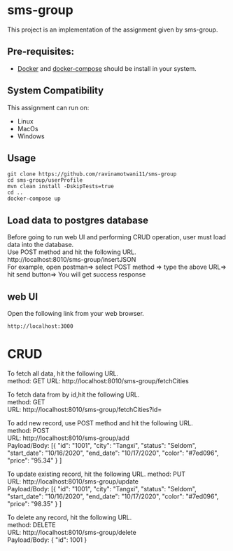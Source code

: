 # sms-group 

This project is an implementation of the assignment given by sms-group.

## Pre-requisites:
* [Docker](https://docs.docker.com/engine/install/) and [docker-compose](https://docs.docker.com/compose/install/) should be install in your system.

## System Compatibility
This assignment can run on:
* Linux
* MacOs
* Windows

## Usage

```
git clone https://github.com/ravinamotwani11/sms-group
cd sms-group/userProfile
mvn clean install -DskipTests=true
cd ..
docker-compose up
```

## Load data to postgres database
Before going to run web UI and performing CRUD operation, user must load data into the database.  
Use POST method and hit the following URL.  
http://localhost:8010/sms-group/insertJSON  
For example, open postman=> select POST method => type the above URL=> hit send button=> You will get success response

## web UI
Open the following link from your web browser.  
```
http://localhost:3000
```

# CRUD
To fetch all data, hit the following URL.  
method: GET
URL: http://localhost:8010/sms-group/fetchCities  

To fetch data from by id,hit the following URL.  
method: GET  
URL: http://localhost:8010/sms-group/fetchCities?id=<id>  

To add new record, use POST method and hit the following URL.  
method: POST  
URL: http://localhost:8010/sms-group/add  
Payload/Body: [{
"id": "1001",
"city": "Tangxi",
"status": "Seldom",
"start_date": "10/16/2020",
"end_date": "10/17/2020",
"color": "#7ed096",
"price": "95.34"
}
] 
  
  
To update existing record, hit the following URL. 
method: PUT  
URL: http://localhost:8010/sms-group/update   
Payload/Body: [{
"id": "1001",
"city": "Tangxi",
"status": "Seldom",
"start_date": "10/16/2020",
"end_date": "10/17/2020",
"color": "#7ed096",
"price": "98.35"
}
]  
  
To delete any record, hit the following URL.  
method: DELETE  
URL: http://localhost:8010/sms-group/delete  
Payload/Body: {
"id": 1001
}
 


